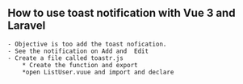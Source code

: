 ## How to use toast notification with Vue 3 and Laravel
    - Objective is too add the toast nofication.
    - See the notification on Add and  Edit
    - Create a file called toastr.js
        * Create the function and export
        *open ListUser.vuue and import and declare
